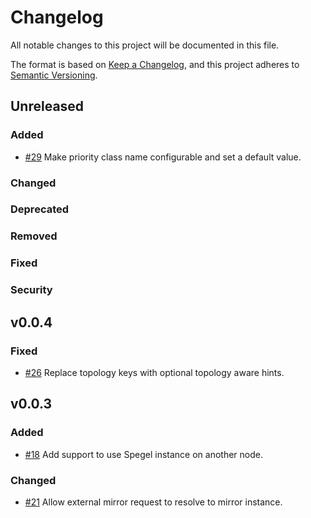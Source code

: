# Changelog

All notable changes to this project will be documented in this file.

The format is based on [Keep a Changelog](https://keepachangelog.com/en/1.0.0/),
and this project adheres to [Semantic Versioning](https://semver.org/spec/v2.0.0.html).

## Unreleased

### Added 

- [#29](https://github.com/XenitAB/spegel/pull/29) Make priority class name configurable and set a default value.

### Changed

### Deprecated

### Removed

### Fixed

### Security

## v0.0.4

### Fixed

- [#26](https://github.com/XenitAB/spegel/pull/26) Replace topology keys with optional topology aware hints.

## v0.0.3

### Added 

- [#18](https://github.com/XenitAB/spegel/pull/18) Add support to use Spegel instance on another node.

### Changed

- [#21](https://github.com/XenitAB/spegel/pull/21) Allow external mirror request to resolve to mirror instance.
